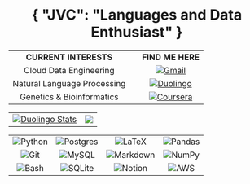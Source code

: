 <h1 align="center"> { "JVC": "Languages and Data Enthusiast" }</h1>

<div align="center">
    
| | | | 
|:-------------------------:|:-------------------------:|:-------------------------:|
| <b>CURRENT INTERESTS<b> | | <b>FIND ME HERE<b> | 
| Cloud Data Engineering || [![Gmail](https://img.shields.io/badge/Gmail-D14836?style=for-the-badge&logo=gmail&logoColor=white)](mailto:jqln.vc@gmail.com) |
| Natural Language Processing | | [![Duolingo](https://img.shields.io/badge/Duolingo-%234DC730.svg?style=for-the-badge&logo=Duolingo&logoColor=white)](https://www.duolingo.com/profile/niiin3) |
| Genetics & Bioinformatics  | | [![Coursera](https://img.shields.io/badge/Coursera-%230056D2.svg?style=for-the-badge&logo=Coursera&logoColor=white)](https://www.coursera.org/learner/jqln-vc) |

</div>
<table align="center">
<td><a href="https://www.duolingo.com/profile/niiin3" target="_blank"><img src="https://duolingo-stats-card.vercel.app/api?username=niiin3&sort=xp&theme=github-dark" alt="Duolingo Stats" /></a></td>

<td><img src="https://github-readme-stats.vercel.app/api/top-langs/?username=jqln-vc&theme=transparent&layout=donut&hide=c,makefile"/></td>
</table>
<div align="center">
    
| | | | |
|:-------------------------:|:-------------------------:|:-------------------------:|:-------------------------:|
| ![Python](https://img.shields.io/badge/Python-FFD43B?style=for-the-badge&logo=python&logoColor=blue) | ![Postgres](https://img.shields.io/badge/postgres-%23316192.svg?style=for-the-badge&logo=postgresql&logoColor=white) | ![LaTeX](https://img.shields.io/badge/latex-%23008080.svg?style=for-the-badge&logo=latex&logoColor=white) | ![Pandas](https://img.shields.io/badge/pandas-%23150458.svg?style=for-the-badge&logo=pandas&logoColor=white) 
| ![Git](https://img.shields.io/badge/git-%23F05033.svg?style=for-the-badge&logo=git&logoColor=white) | ![MySQL](https://img.shields.io/badge/mysql-4479A1.svg?style=for-the-badge&logo=mysql&logoColor=white) | ![Markdown](https://img.shields.io/badge/markdown-%23000000.svg?style=for-the-badge&logo=markdown&logoColor=white) | ![NumPy](https://img.shields.io/badge/numpy-%23013243.svg?style=for-the-badge&logo=numpy&logoColor=white) 
| ![Bash](https://img.shields.io/badge/GNU%20Bash-4EAA25?style=for-the-badge&logo=GNU%20Bash&logoColor=white)| ![SQLite](https://img.shields.io/badge/sqlite-%2307405e.svg?style=for-the-badge&logo=sqlite&logoColor=white) | ![Notion](https://img.shields.io/badge/Notion-%23000000.svg?style=for-the-badge&logo=notion&logoColor=white) | ![AWS](https://img.shields.io/badge/Amazon_AWS-FF9900?style=for-the-badge&logo=amazonaws&logoColor=black)

</div>
